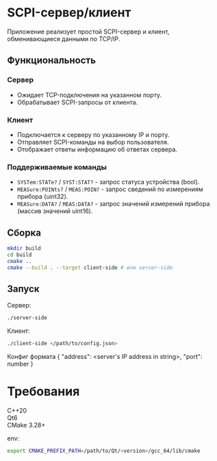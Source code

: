 # SCPI-сервер/клиент

Приложение реализует простой SCPI-сервер и клиент, обменивающиеся данными по TCP/IP.

## Функциональность

### Сервер
- Ожидает TCP-подключения на указанном порту.
- Обрабатывает SCPI-запросы от клиента.

### Клиент
- Подключается к серверу по указанному IP и порту.
- Отправляет SCPI-команды на выбор пользователя.
- Отображает ответы информацию об ответах сервера.


### Поддерживаемые команды
- `SYSTem:STATe?` / `SYST:STAT?` - запрос статуса устройства (bool).
- `MEASure:POINts?` / `MEAS:POIN?` - запрос сведений по измерениям прибора (uint32).
- `MEASure:DATA?` / `MEAS:DATA?` - запрос значений измерений прибора (массив значений uint16).

## Сборка

```bash
mkdir build
cd build
cmake ..
cmake --build . --target client-side # или server-side
```

## Запуск
Сервер:
```bash
./server-side
```

Клиент:
```bash
./client-side </path/to/config.json>
```


Конфиг формата {
"address": <server's IP address in string>,
"port": number
}


# Требования

C++20\
Qt6\
CMake 3.28+

env:
```bash
export CMAKE_PREFIX_PATH=/path/to/Qt/<version>/gcc_64/lib/cmake
```